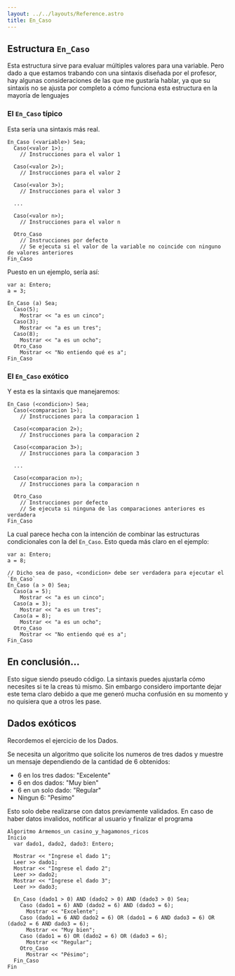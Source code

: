 ```yaml
---
layout: ../../layouts/Reference.astro
title: En_Caso
---
```


## Estructura `En_Caso`

Esta estructura sirve para evaluar múltiples valores para una variable. Pero dado a que estamos trabando con una sintaxis diseñada por el profesor, hay algunas consideraciones de las que me gustaría hablar, ya que su sintaxis no se ajusta por completo a cómo funciona esta estructura en la mayoría de lenguajes

### El `En_Caso` típico

Esta sería una sintaxis más real.

```gabo
En_Caso (<variable>) Sea;
  Caso(<valor 1>);
    // Instrucciones para el valor 1

  Caso(<valor 2>);
    // Instrucciones para el valor 2

  Caso(<valor 3>);
    // Instrucciones para el valor 3

  ...

  Caso(<valor n>);
    // Instrucciones para el valor n

  Otro_Caso
    // Instrucciones por defecto
    // Se ejecuta si el valor de la variable no coincide con ninguno de valores anteriores
Fin_Caso
```

Puesto en un ejemplo, sería así:

```gabo
var a: Entero;
a = 3;

En_Caso (a) Sea;
  Caso(5);
    Mostrar << "a es un cinco";
  Caso(3);
    Mostrar << "a es un tres";
  Caso(8);
    Mostrar << "a es un ocho";
  Otro_Caso
    Mostrar << "No entiendo qué es a";
Fin_Caso
```

### El `En_Caso` exótico

Y esta es la sintaxis que manejaremos:

```gabo
En_Caso (<condicion>) Sea;
  Caso(<comparacion 1>);
    // Instrucciones para la comparacion 1

  Caso(<comparacion 2>);
    // Instrucciones para la comparacion 2

  Caso(<comparacion 3>);
    // Instrucciones para la comparacion 3

  ...

  Caso(<comparacion n>);
    // Instrucciones para la comparacion n

  Otro_Caso
    // Instrucciones por defecto
    // Se ejecuta si ninguna de las comparaciones anteriores es verdadera
Fin_Caso
```

La cual parece hecha con la intención de combinar las estructuras condicionales con la del `En_Caso`. Esto queda más claro en el ejemplo:

```gabo
var a: Entero;
a = 8;

// Dicho sea de paso, <condicion> debe ser verdadera para ejecutar el `En_Caso`
En_Caso (a > 0) Sea;
  Caso(a = 5);
    Mostrar << "a es un cinco";
  Caso(a = 3);
    Mostrar << "a es un tres";
  Caso(a = 8);
    Mostrar << "a es un ocho";
  Otro_Caso
    Mostrar << "No entiendo qué es a";
Fin_Caso
```

## En conclusión...

Esto sigue siendo pseudo código. La sintaxis puedes ajustarla cómo necesites si te la creas tú mismo. Sin embargo considero importante dejar este tema claro debido a que me generó mucha confusión en su momento y no quisiera que a otros les pase.

## Dados exóticos

Recordemos el ejercicio de los Dados.

Se necesita un algoritmo que solicite los numeros de tres dados y muestre un mensaje dependiendo de la cantidad de 6 obtenidos:

- 6 en los tres dados: "Excelente"
- 6 en dos dados: "Muy bien"
- 6 en un solo dado: "Regular"
- Ningun 6: "Pesimo"

Esto solo debe realizarse con datos previamente validados. En caso de haber datos invalidos, notificar al usuario y finalizar el programa

```gabo
Algoritmo Armemos_un casino_y_hagamonos_ricos
Inicio
  var dado1, dado2, dado3: Entero;

  Mostrar << "Ingrese el dado 1";
  Leer >> dado1;
  Mostrar << "Ingrese el dado 2";
  Leer >> dado2;
  Mostrar << "Ingrese el dado 3";
  Leer >> dado3;

  En_Caso (dado1 > 0) AND (dado2 > 0) AND (dado3 > 0) Sea;
    Caso (dado1 = 6) AND (dado2 = 6) AND (dado3 = 6);
      Mostrar << "Excelente";
    Caso (dado1 = 6 AND dado2 = 6) OR (dado1 = 6 AND dado3 = 6) OR (dado2 = 6 AND dado3 = 6);
      Mostrar << "Muy bien";
    Caso (dado1 = 6) OR (dado2 = 6) OR (dado3 = 6);
      Mostrar << "Regular";
    Otro_Caso
      Mostrar << "Pésimo";
  Fin_Caso
Fin
```
